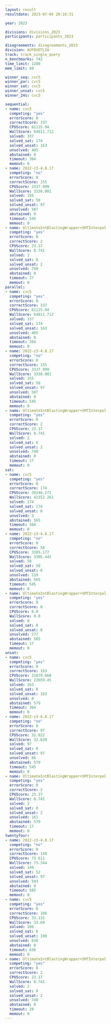 ```yaml
---
layout: result
resultdate: 2023-07-04 20:18:31

year: 2023

divisions: divisions_2023
participants: participants_2023

disagreements: disagreements_2023
division: AUFBVDTLIA
track: track_single_query
n_benchmarks: 742
time_limit: 1200
mem_limit: 60

winner_seq: cvc5
winner_par: cvc5
winner_sat: cvc5
winner_unsat: cvc5
winner_24s: cvc5

sequential:
- name: cvc5
  competing: "yes"
  errorScore: 0
  correctScore: 337
  CPUScore: 61125.94
  WallScore: 64811.712
  solved: 337
  solved_sat: 174
  solved_unsat: 163
  unsolved: 405
  abstained: 0
  timeout: 364
  memout: 0
- name: 2022-z3-4.8.17
  competing: "no"
  errorScore: 0
  correctScore: 155
  CPUScore: 3337.999
  WallScore: 3338.081
  solved: 155
  solved_sat: 58
  solved_unsat: 97
  unsolved: 587
  abstained: 0
  timeout: 545
  memout: 0
- name: UltimateIntBlastingWrapper+SMTInterpol
  competing: "yes"
  errorScore: 0
  correctScore: 2
  CPUScore: 23.17
  WallScore: 8.741
  solved: 2
  solved_sat: 0
  solved_unsat: 2
  unsolved: 740
  abstained: 0
  timeout: 17
  memout: 0
parallel:
- name: cvc5
  competing: "yes"
  errorScore: 0
  correctScore: 337
  CPUScore: 61125.94
  WallScore: 64811.712
  solved: 337
  solved_sat: 174
  solved_unsat: 163
  unsolved: 405
  abstained: 0
  timeout: 364
  memout: 0
- name: 2022-z3-4.8.17
  competing: "no"
  errorScore: 0
  correctScore: 155
  CPUScore: 3337.999
  WallScore: 3338.081
  solved: 155
  solved_sat: 58
  solved_unsat: 97
  unsolved: 587
  abstained: 0
  timeout: 545
  memout: 0
- name: UltimateIntBlastingWrapper+SMTInterpol
  competing: "yes"
  errorScore: 0
  correctScore: 2
  CPUScore: 23.17
  WallScore: 8.741
  solved: 2
  solved_sat: 0
  solved_unsat: 2
  unsolved: 740
  abstained: 0
  timeout: 17
  memout: 0
sat:
- name: cvc5
  competing: "yes"
  errorScore: 0
  correctScore: 174
  CPUScore: 39246.271
  WallScore: 42152.261
  solved: 174
  solved_sat: 174
  solved_unsat: 0
  unsolved: 3
  abstained: 565
  timeout: 364
  memout: 0
- name: 2022-z3-4.8.17
  competing: "no"
  errorScore: 0
  correctScore: 58
  CPUScore: 3305.177
  WallScore: 3305.442
  solved: 58
  solved_sat: 58
  solved_unsat: 0
  unsolved: 119
  abstained: 565
  timeout: 545
  memout: 0
- name: UltimateIntBlastingWrapper+SMTInterpol
  competing: "yes"
  errorScore: 0
  correctScore: 0
  CPUScore: 0.0
  WallScore: 0.0
  solved: 0
  solved_sat: 0
  solved_unsat: 0
  unsolved: 177
  abstained: 565
  timeout: 17
  memout: 0
unsat:
- name: cvc5
  competing: "yes"
  errorScore: 0
  correctScore: 163
  CPUScore: 21879.668
  WallScore: 22659.45
  solved: 163
  solved_sat: 0
  solved_unsat: 163
  unsolved: 0
  abstained: 579
  timeout: 364
  memout: 0
- name: 2022-z3-4.8.17
  competing: "no"
  errorScore: 0
  correctScore: 97
  CPUScore: 32.822
  WallScore: 32.639
  solved: 97
  solved_sat: 0
  solved_unsat: 97
  unsolved: 66
  abstained: 579
  timeout: 545
  memout: 0
- name: UltimateIntBlastingWrapper+SMTInterpol
  competing: "yes"
  errorScore: 0
  correctScore: 2
  CPUScore: 23.17
  WallScore: 8.741
  solved: 2
  solved_sat: 0
  solved_unsat: 2
  unsolved: 161
  abstained: 579
  timeout: 17
  memout: 0
twentyfour:
- name: 2022-z3-4.8.17
  competing: "no"
  errorScore: 0
  correctScore: 149
  CPUScore: 73.611
  WallScore: 73.344
  solved: 149
  solved_sat: 52
  solved_unsat: 97
  unsolved: 593
  abstained: 0
  timeout: 585
  memout: 0
- name: cvc5
  competing: "yes"
  errorScore: 0
  correctScore: 106
  CPUScore: 33.132
  WallScore: 33.69
  solved: 106
  solved_sat: 6
  solved_unsat: 100
  unsolved: 636
  abstained: 0
  timeout: 636
  memout: 0
- name: UltimateIntBlastingWrapper+SMTInterpol
  competing: "yes"
  errorScore: 0
  correctScore: 2
  CPUScore: 23.17
  WallScore: 8.741
  solved: 2
  solved_sat: 0
  solved_unsat: 2
  unsolved: 740
  abstained: 0
  timeout: 20
  memout: 0
---
```


